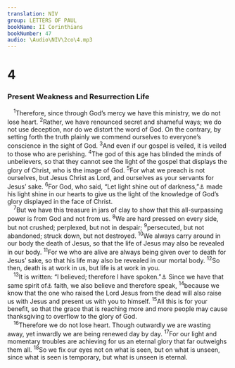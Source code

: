 ```yaml
---
translation: NIV
group: LETTERS OF PAUL
bookName: II Corinthians 
bookNumber: 47
audio: \Audio\NIV\2co\4.mp3
---
```


<div class="title"><h1>4</h1><h3>Present Weakness and Resurrection Life </h3></div>
<span class="verse 2co_4_1"> <sup>1</sup>Therefore, since through God’s mercy we have this ministry, we do not lose heart. </span>
<span class="verse 2co_4_2"><sup>2</sup>Rather, we have renounced secret and shameful ways; we do not use deception, nor do we distort the word of God. On the contrary, by setting forth the truth plainly we commend ourselves to everyone’s conscience in the sight of God. </span>
<span class="verse 2co_4_3"><sup>3</sup>And even if our gospel is veiled, it is veiled to those who are perishing. </span>
<span class="verse 2co_4_4"><sup>4</sup>The god of this age has blinded the minds of unbelievers, so that they cannot see the light of the gospel that displays the glory of Christ, who is the image of God. </span>
<span class="verse 2co_4_5"><sup>5</sup>For what we preach is not ourselves, but Jesus Christ as Lord, and ourselves as your servants for Jesus’ sake. </span>
<span class="verse 2co_4_6"><sup>6</sup>For God, who said, “Let light shine out of darkness,”<a data-toggle="tooltip" data-placement="bottom" title="Gen. 1:3">⚓</a> made his light shine in our hearts to give us the light of the knowledge of God’s glory displayed in the face of Christ. <br/></span>
<span class="verse 2co_4_7"> <sup>7</sup>But we have this treasure in jars of clay to show that this all-surpassing power is from God and not from us. </span>
<span class="verse 2co_4_8"><sup>8</sup>We are hard pressed on every side, but not crushed; perplexed, but not in despair; </span>
<span class="verse 2co_4_9"><sup>9</sup>persecuted, but not abandoned; struck down, but not destroyed. </span>
<span class="verse 2co_4_10"><sup>10</sup>We always carry around in our body the death of Jesus, so that the life of Jesus may also be revealed in our body. </span>
<span class="verse 2co_4_11"><sup>11</sup>For we who are alive are always being given over to death for Jesus’ sake, so that his life may also be revealed in our mortal body. </span>
<span class="verse 2co_4_12"><sup>12</sup>So then, death is at work in us, but life is at work in you. <br/></span>
<span class="verse 2co_4_13"> <sup>13</sup>It is written: “I believed; therefore I have spoken.”<a data-toggle="tooltip" data-placement="bottom" title="Psalm 116:10 (see Septuagint)">⚓</a> Since we have that same spirit of<a data-toggle="tooltip" data-placement="bottom" title="Or Spirit-given">⚓</a> faith, we also believe and therefore speak, </span>
<span class="verse 2co_4_14"><sup>14</sup>because we know that the one who raised the Lord Jesus from the dead will also raise us with Jesus and present us with you to himself. </span>
<span class="verse 2co_4_15"><sup>15</sup>All this is for your benefit, so that the grace that is reaching more and more people may cause thanksgiving to overflow to the glory of God. <br/></span>
<span class="verse 2co_4_16"> <sup>16</sup>Therefore we do not lose heart. Though outwardly we are wasting away, yet inwardly we are being renewed day by day. </span>
<span class="verse 2co_4_17"><sup>17</sup>For our light and momentary troubles are achieving for us an eternal glory that far outweighs them all. </span>
<span class="verse 2co_4_18"><sup>18</sup>So we fix our eyes not on what is seen, but on what is unseen, since what is seen is temporary, but what is unseen is eternal. <br/></span>
